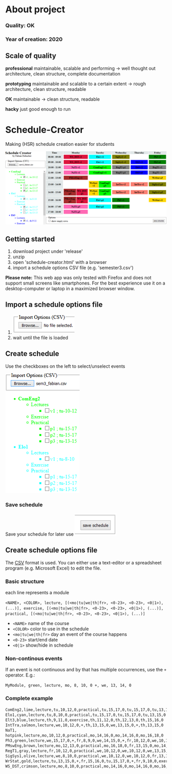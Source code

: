 # About project
### Quality: **OK**
### Year of creation: 2020

## Scale of quality
**professional**
maintainable, scalable and performing -> well thought out architecture, clean structure, complete documentation

**prototyping**
maintainable and scalable to a certain extent -> rough architecture, clean structure, readable

**OK**
maintainable -> clean structure, readable

**hacky**
just good enough to run

# Schedule-Creator
Making (HSR) schedule creation easier for students

![demo](img/demo.PNG)

## Getting started
1. download project under 'release'
2. unzip
3. open 'schedule-creator.html' with a browser
4. import a schedule options CSV file (e.g. 'semester3.csv')

**Please note:**
This web app was only tested with Firefox and does not support small screens like smartphones.
For the best experience use it on a desktop-computer or laptop in a maximized browser window.

## Import a schedule options file
1. ![image of import field](img/import.PNG)
2. wait until the file is loaded

## Create schedule
Use the checkboxes on the left to select/unselect events

![image of module list](img/selection.PNG)

### Save schedule
Save your schedule for later use
![image of save button](img/save.PNG)

## Create schedule options file
The [CSV](https://en.wikipedia.org/wiki/Comma-separated_values) format is used.
You can either use a text-editor or a spreadsheet program (e.g. Microsoft Excel) to edit the file.

### Basic structure
each line represents a module

```<NAME>, <COLOR>, lecture, [(<mo|tu|we|th|fr>, <0-23>, <0-23>, <0|1>), (...)], exercise, [(<mo|tu|we|th|fr>, <0-23>, <0-23>, <0|1>), (...)], practical, [(<mo|tu|we|th|fr>, <0-23>, <0-23>, <0|1>), (...)]```

* `<NAME>` name of the course
* `<COLOR>` color to use in the schedule
* `<mo|tu|we|th|fr>` day an event of the course happens
* `<0-23>` start/end date
* `<0|1>` show/hide in schedule

### Non-continous events
If an event is not continuous and by that has multiple occurrences, use the `+` operator. E.g.:

```MyModule, green, lecture, mo, 8, 10, 0 +, we, 13, 14, 0```

### Complete example
```
ComEng2,lime,lecture,tu,10,12,0,practical,tu,15,17,0,tu,15,17,0,tu,13,15,0
Elo1,cyan,lecture,tu,8,10,0,practical,tu,15,17,0,tu,15,17,0,tu,13,15,0
Elt3,blue,lecture,th,9,11,0,exercise,th,11,12,0,th,12,13,0,th,15,16,0
IntTra,salmon,lecture,we,10,12,0,+,th,13,15,0,we,13,15,0,+,th,13,15,0
NaT1, hotpink,lecture,mo,10,12,0,practical,mo,14,16,0,mo,14,16,0,mo,16,18,0
Ph3,green,lecture,we,15,17,0,+,fr,8,9,0,we,14,15,0,+,fr,10,12,0,we,10,12,0,+,th,13,14,0,exercise,fr,9,10,0,fr,15,16,0,fr,13,14,0,fr,14,15,0,th,10,11,0,th,9,10,0,th,14,15,0,th,14,15,0
PMswEng,brown,lecture,mo,12,13,0,practical,mo,16,18,0,fr,13,15,0,mo,14,16,0
RegT1,gray,lecture,fr,10,12,0,practical,we,10,12,0,we,10,12,0,we,13,15,0
SigSys1,olive,lecture,we,8,10,0,practical,we,10,12,0,we,10,12,0,fr,13,15,0
WrStat,gold,lecture,tu,13,15,0,+,fr,15,16,0,tu,15,17,0,+,fr,9,10,0,exercise,fr,16,17,0,mo,16,17,0,fr,12,13,0,fr,11,12,0
WS_DST,crimson,lecture,mo,8,10,0,practical,mo,14,16,0,mo,14,16,0,mo,16,18,0
```
